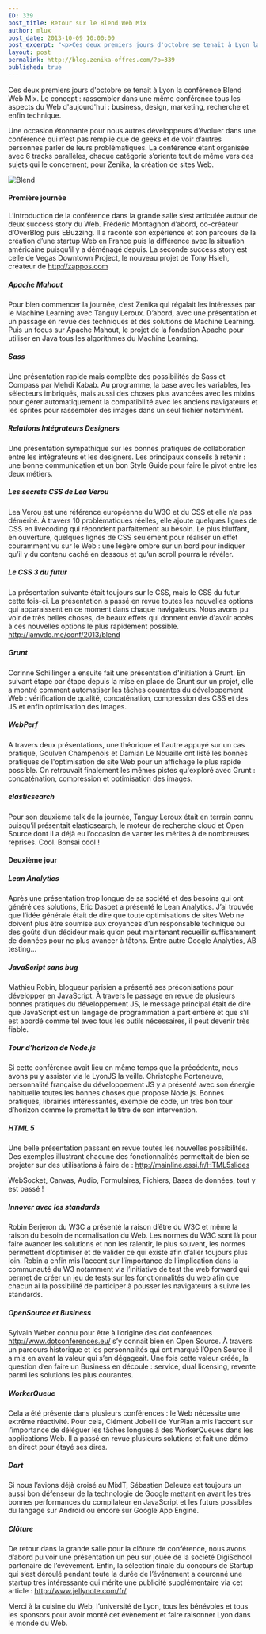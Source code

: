```yaml
---
ID: 339
post_title: Retour sur le Blend Web Mix
author: mlux
post_date: 2013-10-09 10:00:00
post_excerpt: "<p>Ces deux premiers jours d'octobre se tenait à Lyon la conférence Blend Web Mix. Le concept&nbsp;: rassembler dans une même conférence tous les aspects du Web d'aujourd'hui&nbsp;: business, design, marketing, recherche et enfin technique.</p> <p>Une occasion étonnante pour nous autres développeurs d’évoluer dans une conférence qui n’est pas remplie que de geeks et de voir d’autres personnes parler de leurs problématiques. La conférence étant organisée avec 6 tracks parallèles, chaque catégorie s’oriente tout de même vers des sujets qui le concernent, pour Zenika, la création de sites Web.</p>"
layout: post
permalink: http://blog.zenika-offres.com/?p=339
published: true
---
```

<p>Ces deux premiers jours d'octobre se tenait à Lyon la conférence Blend Web Mix. Le concept&nbsp;: rassembler dans une même conférence tous les aspects du Web d'aujourd'hui&nbsp;: business, design, marketing, recherche et enfin technique.</p> <p>Une occasion étonnante pour nous autres développeurs d’évoluer dans une conférence qui n’est pas remplie que de geeks et de voir d’autres personnes parler de leurs problématiques. La conférence étant organisée avec 6 tracks parallèles, chaque catégorie s’oriente tout de même vers des sujets qui le concernent, pour Zenika, la création de sites Web.</p>
<!--more-->
<p><img src="/wp-content/uploads/2015/07/.1380613853622_m.jpg" alt="Blend" style="display:block; margin:0 auto;" title="Blend" /></p> <h4>Première journée</h4> <p>L’introduction de la conférence dans la grande salle s’est articulée autour de deux success story du Web. Frédéric Montagnon d’abord, co-créateur d’OverBlog puis EBuzzing. Il a raconté son expérience et son parcours de la création d’une startup Web en France puis la différence avec la situation américaine puisqu’il y a déménagé depuis. La seconde success story est celle de Vegas Downtown Project, le nouveau projet de Tony Hsieh, créateur de <a href="http://zappos.com" title="http://zappos.com">http://zappos.com</a></p> <h5>Apache Mahout</h5> <p>Pour bien commencer la journée, c’est Zenika qui régalait les intéressés par le Machine Learning avec Tanguy Leroux. D’abord, avec une présentation et un passage en revue des techniques et des solutions de Machine Learning. Puis un focus sur Apache Mahout, le projet de la fondation Apache pour utiliser en Java tous les algorithmes du Machine Learning.</p> <h5>Sass</h5> <p>Une présentation rapide mais complète des possibilités de Sass et Compass par Mehdi Kabab. Au programme, la base avec les variables, les sélecteurs imbriqués, mais aussi des choses plus avancées avec les mixins pour gérer automatiquement la compatibilité avec les anciens navigateurs et les sprites pour rassembler des images dans un seul fichier notamment.</p> <h5>Relations Intégrateurs Designers</h5> <p>Une présentation sympathique sur les bonnes pratiques de collaboration entre les intégrateurs et les designers. Les principaux conseils à retenir&nbsp;: une bonne communication et un bon Style Guide pour faire le pivot entre les deux métiers.</p> <h5>Les secrets CSS de Lea Verou</h5> <p>Lea Verou est une référence européenne du W3C et du CSS et elle n’a pas démérité. À travers 10 problématiques réelles, elle ajoute quelques lignes de CSS en livecoding qui répondent parfaitement au besoin. Le plus bluffant, en ouverture, quelques lignes de CSS seulement pour réaliser un effet couramment vu sur le Web&nbsp;: une légère ombre sur un bord pour indiquer qu’il y du contenu caché en dessous et qu’un scroll pourra le révéler.</p> <h5>Le CSS 3 du futur</h5> <p>La présentation suivante était toujours sur le CSS, mais le CSS du futur cette fois-ci. La présentation a passé en revue toutes les nouvelles options qui apparaissent en ce moment dans chaque navigateurs. Nous avons pu voir de très belles choses, de beaux effets qui donnent envie d'avoir accès à ces nouvelles options le plus rapidement possible. <a href="http://iamvdo.me/conf/2013/blend" title="http://iamvdo.me/conf/2013/blend">http://iamvdo.me/conf/2013/blend</a></p> <h5>Grunt</h5> <p>Corinne Schillinger a ensuite fait une présentation d'initiation à Grunt. En suivant étape par étape depuis la mise en place de Grunt sur un projet, elle a montré comment automatiser les tâches courantes du développement Web&nbsp;: vérification de qualité, concaténation, compression des CSS et des JS et enfin optimisation des images.</p> <h5>WebPerf</h5> <p>A travers deux présentations, une théorique et l'autre appuyé sur un cas pratique, Goulven Champenois et Damian Le Nouaille ont listé les bonnes pratiques de l'optimisation de site Web pour un affichage le plus rapide possible. On retrouvait finalement les mêmes pistes qu'exploré avec Grunt&nbsp;: concaténation, compression et optimisation des images.</p> <h5>elasticsearch</h5> <p>Pour son deuxième talk de la journée, Tanguy Leroux était en terrain connu puisqu’il présentait elasticsearch, le moteur de recherche cloud et Open Source dont il a déjà eu l’occasion de vanter les mérites à de nombreuses reprises. Cool. Bonsai cool&nbsp;!</p> <h4>Deuxième jour</h4> <h5>Lean Analytics</h5> <p>Après une présentation trop longue de sa société et des besoins qui ont généré ces solutions, Eric Daspet a présenté le Lean Analytics. J’ai trouvée que l’idée générale était de dire que toute optimisations de sites Web ne doivent plus être soumise aux croyances d’un responsable technique ou des goûts d’un décideur mais qu’on peut maintenant recueillir suffisamment de données pour ne plus avancer à tâtons. Entre autre Google Analytics, AB testing…</p> <h5>JavaScript sans bug</h5> <p>Mathieu Robin, blogueur parisien a présenté ses préconisations pour développer en JavaScript. À travers le passage en revue de plusieurs bonnes pratiques du développement JS, le message principal était de dire que JavaScript est un langage de programmation à part entière et que s’il est abordé comme tel avec tous les outils nécessaires, il peut devenir très fiable.</p> <h5>Tour d’horizon de Node.js</h5> <p>Si cette conférence avait lieu en même temps que la précédente, nous avons pu y assister via le LyonJS la veille. Christophe Porteneuve, personnalité française du développement JS y a présenté avec son énergie habituelle toutes les bonnes choses que propose Node.js. Bonnes pratiques, librairies intéressantes, exemple de code, un très bon tour d’horizon comme le promettait le titre de son intervention.</p> <h5>HTML 5</h5> <p>Une belle présentation passant en revue toutes les nouvelles possibilités. Des exemples illustrant chacune des fonctionnalités permettait de bien se projeter sur des utilisations à faire de&nbsp;:  <a href="http://mainline.essi.fr/HTML5slides" title="http://mainline.essi.fr/HTML5slides">http://mainline.essi.fr/HTML5slides</a></p> <p>WebSocket, Canvas, Audio, Formulaires, Fichiers, Bases de données, tout y est passé&nbsp;!</p> <h5>Innover avec les standards</h5> <p>Robin Berjeron du W3C a présenté la raison d’être du W3C et même la raison du besoin de normalisation du Web. Les normes du W3C sont là pour faire avancer les solutions et non les ralentir, le plus souvent, les normes permettent d’optimiser et de valider ce qui existe afin d’aller toujours plus loin. Robin a enfin mis l’accent sur l’importance de l’implication dans la communauté du W3 notamment via l’initiative de test the web forward qui permet de créer un jeu de tests sur les fonctionnalités du web afin que chacun ai la possibilité de participer à pousser les navigateurs à suivre les standards.</p> <h5>OpenSource et Business</h5> <p>Sylvain Weber connu pour être à l’origine des dot conférences <a href="http://www.dotconferences.eu/" title="http://www.dotconferences.eu/">http://www.dotconferences.eu/</a> s’y connait bien en Open Source. À travers un parcours historique et les personnalités qui ont marqué l’Open Source il a mis en avant la valeur qui s’en dégageait. Une fois cette valeur créée, la question d’en faire un Business en découle&nbsp;: service, dual licensing, revente parmi les solutions les plus courantes.</p> <h5>WorkerQueue</h5> <p>Cela a été présenté dans plusieurs conférences&nbsp;: le Web nécessite une extrême réactivité. Pour cela, Clément Jobeili de YurPlan a mis l’accent sur l’importance de déléguer les tâches longues à des WorkerQueues dans les applications Web. Il a passé en revue plusieurs solutions et fait une démo en direct pour étayé ses dires.</p> <h5>Dart</h5> <p>Si nous l’avions déjà croisé au MixIT, Sébastien Deleuze est toujours un aussi bon défenseur de la technologie de Google mettant en avant les très bonnes performances du compilateur en JavaScript et les futurs possibles du langage sur Android ou encore sur Google App Engine.</p> <h5>Clôture</h5> <p>De retour dans la grande salle pour la clôture de conférence, nous avons d’abord pu voir une présentation un peu sur jouée de la société DigiSchool partenaire de l’évèvement. Enfin, la sélection finale du concours de Startup qui s’est déroulé pendant toute la durée de l’événement a couronné une startup très intéressante qui mérite une publicité supplémentaire via cet article&nbsp;: <a href="http://www.jellynote.com/fr/" title="http://www.jellynote.com/fr/">http://www.jellynote.com/fr/</a></
p> <p>Merci à la cuisine du Web, l’université de Lyon, tous les bénévoles et tous les sponsors pour avoir monté cet évènement et faire raisonner Lyon dans le monde du Web.</p>